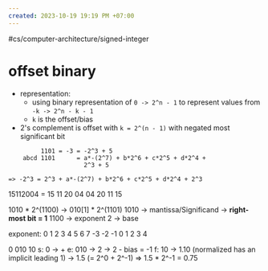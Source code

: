 ```yaml
---
created: 2023-10-19 19:19 PM +07:00
---
```

#cs/computer-architecture/signed-integer

# offset binary
- representation: 
	- using binary representation of `0 -> 2^n - 1` to represent values from `-k -> 2^n - k - 1`
	- `k` is the offset/bias
- 2's complement is offset with `k = 2^(n - 1)` with negated most significant bit

```
		 1101 = -3 = -2^3 + 5
	abcd 1101      = a*-(2^7) + b*2^6 + c*2^5 + d*2^4 + 
					 2^3 + 5

=> -2^3 = 2^3 + a*-(2^7) + b*2^6 + c*2^5 + d*2^4 + 2^3
```

15112004 = 15 11 20 04
					04 20 11 15

1010 * 2^(1100) -> 010[1] * 2^(1101)
1010 -> mantissa/Significand -> **right-most bit = 1**
1100 -> exponent
2 -> base

exponent:
 0  1  2  3  4 5 6 7
-3 -2 -1 0  1 2 3 4

0 010 10
s: 0 -> +
e: 010 -> 2 -> 2 - bias = -1
f: 10 -> 1.10 (normalized has an implicit leading 1) 
	   -> 1.5 (= 2^0 + 2^-1)
=> 1.5 * 2^-1 = 0.75